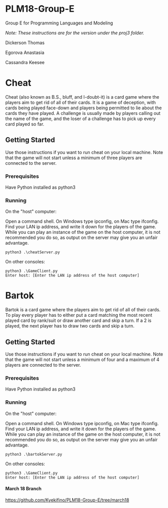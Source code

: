 # PLM18-Group-E
Group E for Programming Languages and Modeling

*Note: These instructions are for the version under the proj3 folder.*

Dickerson Thomas

Egorova Anastasia

Cassandra Keesee

# Cheat

Cheat (also known as B.S., bluff, and I-doubt-it) is a card game where the players aim to get rid of all of their cards. It is a game of deception, with cards being played face-down and players being permitted to lie about the cards they have played. A challenge is usually made by players calling out the name of the game, and the loser of a challenge has to pick up every card played so far.

## Getting Started

Use those instructions if you want to run cheat on your local machine. Note that the game will not start unless a minimum of three players are connected to the server.

### Prerequisites

Have Python installed as python3

### Running

On the "host" computer:

Open a command shell. On Windows type ipconfig, on Mac type ifconfig. Find your LAN ip address, and write it down for the players of the game. While you can play an instance of the game on the host computer, it is not recommended you do so, as output on the server may give you an unfair advantage.
```
python3 .\cheatServer.py
```

On other consoles:

```
python3 .\GameClient.py
Enter host: [Enter the LAN ip address of the host computer]
```
# Bartok

Bartok is a card game where the players aim to get rid of all of their cards. To play every player has to either put a card matching the most recent played card by rank/suit or draw another card and skip a turn. If a 2 is played, the next player has to draw two cards and skip a turn. 

## Getting Started

Use those instructions if you want to run cheat on your local machine. Note that the game will not start unless a minimum of four and a maximum of 4 players are connected to the server.

### Prerequisites

Have Python installed as python3

### Running

On the "host" computer:

Open a command shell. On Windows type ipconfig, on Mac type ifconfig. Find your LAN ip address, and write it down for the players of the game. While you can play an instance of the game on the host computer, it is not recommended you do so, as output on the server may give you an unfair advantage.
```
python3 .\bartokServer.py
```

On other consoles:

```
python3 .\GameClient.py
Enter host: [Enter the LAN ip address of the host computer]
```


#### March 18 Branch
https://github.com/Kyekifino/PLM18-Group-E/tree/march18

